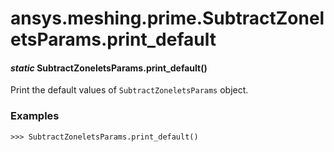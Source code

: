 # ansys.meshing.prime.SubtractZoneletsParams.print_default



#### *static* SubtractZoneletsParams.print_default()

Print the default values of `SubtractZoneletsParams` object.

### Examples

```pycon
>>> SubtractZoneletsParams.print_default()
```

<!-- !! processed by numpydoc !! -->
